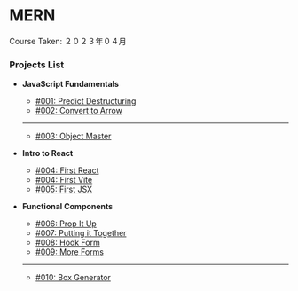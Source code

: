 # MERN

Course Taken: ２０２３年０４月

### Projects List

- **JavaScript Fundamentals**
    - [#001: Predict Destructuring](JS_Fundamentals/001-Predict_Destructuring/)
    - [#002: Convert to Arrow](JS_Fundamentals/002-Convert_to_Arrow/)
    ---
    - [#003: Object Master](#)

- **Intro to React**
    - [#004: First React](Wk1-React/004-First_React/)
    - [#004: First Vite](Wk1-React/004-First_Vite/)
    - [#005: First JSX](Wk1-React/005-First_JSX/)

- **Functional Components**
    - [#006: Prop It Up](Wk2-Functional_Components/006-Prop_it_Up/)
    - [#007: Putting it Together](Wk2-Functional_Components/007-Putting_it_Together/)
    - [#008: Hook Form](Wk2-Functional_Components/008-Hook_Form/)
    - [#009: More Forms](Wk2-Functional_Components/009-More_Forms/)
    ---
    - [#010: Box Generator](#)